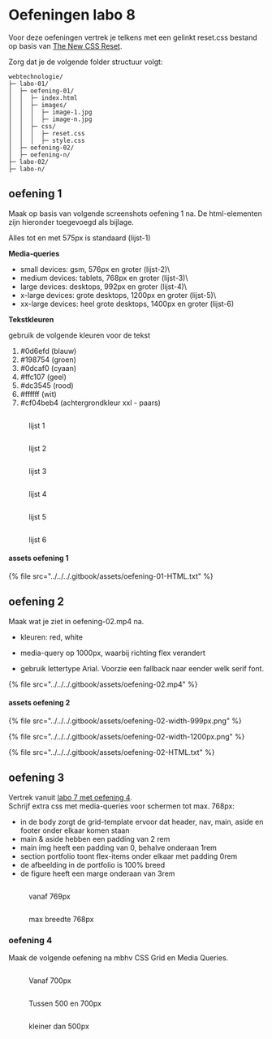 # Oefeningen labo 8

Voor deze oefeningen vertrek je telkens met een gelinkt reset.css bestand op basis van [The New CSS Reset](https://elad2412.github.io/the-new-css-reset/).

Zorg dat je de volgende folder structuur volgt:

```
webtechnologie/
├─ labo-01/
│  ├─ oefening-01/
│  │  ├─ index.html
│  │  ├─ images/
│  │  │  ├─ image-1.jpg 
│  │  │  ├─ image-n.jpg 
│  │  ├─ css/
│  │  │  ├─ reset.css
│  │  │  ├─ style.css
│  ├─ oefening-02/
│  ├─ oefening-n/
├─ labo-02/
├─ labo-n/      
```
## oefening 1

Maak op basis van volgende screenshots oefening 1 na. De html-elementen zijn hieronder toegevoegd als bijlage.

Alles tot en met 575px is standaard (lijst-1)

**Media-queries**

* small devices: gsm, 576px en groter (lijst-2)\
* medium devices: tablets, 768px en groter (lijst-3)\
* large devices: desktops, 992px en groter (lijst-4)\
* x-large devices: grote desktops, 1200px en groter (lijst-5)\
* xx-large devices: heel grote desktops, 1400px en groter (lijst-6)

**Tekstkleuren**

gebruik de volgende kleuren voor de tekst

1. \#0d6efd (blauw)
2. \#198754 (groen)
3. \#0dcaf0 (cyaan)
4. \#ffc107 (geel)
5. \#dc3545 (rood)
6. \#ffffff (wit)
7. \#cf04beb4 (achtergrondkleur xxl - paars)

<div><figure><img src="../../../.gitbook/assets/width-575px.png" alt=""><figcaption><p>lijst 1</p></figcaption></figure> <figure><img src="../../../.gitbook/assets/width-576px.png" alt=""><figcaption><p>lijst 2</p></figcaption></figure> <figure><img src="../../../.gitbook/assets/width-768px.png" alt=""><figcaption><p>lijst 3</p></figcaption></figure> <figure><img src="../../../.gitbook/assets/width-992px.png" alt=""><figcaption><p>lijst 4</p></figcaption></figure> <figure><img src="../../../.gitbook/assets/width-1200px.png" alt=""><figcaption><p>lijst 5</p></figcaption></figure> <figure><img src="../../../.gitbook/assets/width-1400px.png" alt=""><figcaption><p>lijst 6</p></figcaption></figure></div>

#### assets oefening 1

{% file src="../../../.gitbook/assets/oefening-01-HTML.txt" %}

## oefening 2

Maak wat je ziet in oefening-02.mp4 na.

* kleuren: red, white&#x20;

* media-query op 1000px, waarbij richting flex verandert&#x20;

* gebruik lettertype Arial. Voorzie een fallback naar eender welk serif font.

{% file src="../../../.gitbook/assets/oefening-02.mp4" %}

#### assets oefening 2

{% file src="../../../.gitbook/assets/oefening-02-width-999px.png" %}

{% file src="../../../.gitbook/assets/oefening-02-width-1200px.png" %}

{% file src="../../../.gitbook/assets/oefening-02-HTML.txt" %}

## oefening 3

Vertrek vanuit [labo 7 met oefening 4](../labo7/oefeningen.md#oefening-4).\
Schrijf extra css met media-queries voor schermen tot max. 768px:

* in de body zorgt de grid-template ervoor dat header, nav, main, aside en footer onder elkaar komen staan
* main & aside hebben een padding van 2 rem
* main img heeft een padding van 0, behalve onderaan 1rem
* section portfolio toont flex-items onder elkaar met padding 0rem
* de afbeelding in de portfolio is 100% breed
* de figure heeft een marge onderaan van 3rem

<div><figure><img src="../../../.gitbook/assets/Screenshot 2024-09-24 at 16.56.09.png" alt=""><figcaption><p>vanaf 769px</p></figcaption></figure> <figure><img src="../../../.gitbook/assets/Screenshot 2024-09-24 at 16.56.13.png" alt=""><figcaption><p>max breedte 768px</p></figcaption></figure></div>

### oefening 4

Maak de volgende oefening na mbhv CSS Grid en Media Queries.

<div><figure><img src="../../../.gitbook/assets/Screenshot 2024-10-25 at 13.27.30.png" alt=""><figcaption><p>Vanaf 700px</p></figcaption></figure> <figure><img src="../../../.gitbook/assets/Screenshot 2024-10-25 at 13.27.41.png" alt=""><figcaption><p>Tussen 500 en 700px</p></figcaption></figure> <figure><img src="../../../.gitbook/assets/Screenshot 2024-10-25 at 13.27.49.png" alt=""><figcaption><p>kleiner dan 500px</p></figcaption></figure></div>



